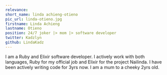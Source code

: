 ```yaml
---
relevance: 
short_name: linda achieng-otieno
pic_url: linda-otieno.jpg
firstname: Linda Achieng
lastname: Otieno
position: 24/7 joker |> mom |> software developer
twitter: Kadzlyn
github: LindaKadz
---
```

<p>I am a Ruby and Elixir software developer. I actively work with both languages, Ruby for my official job and Elixir for the project Nailinda. I have been actively writing code for 3yrs now. I am a mum to a cheeky 2yrs old.
</p>
